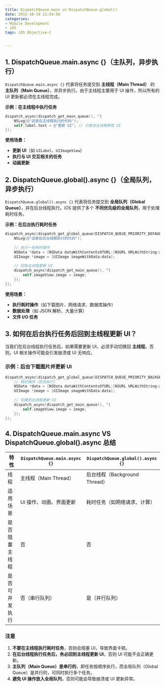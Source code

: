 ```yaml
---
title: DispatchQueue.main vs DispatchQueue.global()
date: 2015-10-19 21:54:56
categories: 
- Mobile Development 
- iOS
tags: iOS Objective-C


---
```




## **1. DispatchQueue.main.async {}（主队列，异步执行）**

`DispatchQueue.main.async {}` 代表将任务提交到 **主线程（Main Thread）** 的 **主队列（Main Queue）**，并异步执行。由于主线程主要用于 UI 操作，所以所有的 UI 更新都必须在主线程完成。

**示例：在主线程中执行任务**

```objective-c
dispatch_async(dispatch_get_main_queue(), ^{
    NSLog(@"这是在主线程执行的代码");
    self.label.text = @"更新 UI"; // 只能在主线程修改 UI
});
```

**使用场景：**

- **更新 UI**（如 `UILabel`、`UIImageView`）
- **执行与 UI 交互相关的任务**
- **动画更新**

## **2. DispatchQueue.global().async {}（全局队列，异步执行）**

`DispatchQueue.global().async {}` 代表将任务提交到 **全局队列（Global Queue）**，并在后台线程执行。iOS 提供了多个 **不同优先级的全局队列**，用于处理耗时任务。

**示例：在后台执行耗时任务**

```objective-c
dispatch_async(dispatch_get_global_queue(DISPATCH_QUEUE_PRIORITY_DEFAULT, 0), ^{
    NSLog(@"这是在后台线程执行的代码");
    
    // 执行一些耗时操作
    NSData *data = [NSData dataWithContentsOfURL:[NSURL URLWithString:@"https://example.com/image.jpg"]];
    UIImage *image = [UIImage imageWithData:data];
    
    // 回到主线程更新 UI
    dispatch_async(dispatch_get_main_queue(), ^{
        self.imageView.image = image;
    });
});
```

**使用场景：**

- **执行耗时操作**（如下载图片、网络请求、数据库操作）
- **数据处理**（如 JSON 解析、大量计算）
- **文件 I/O 任务**

## **3. 如何在后台执行任务后回到主线程更新 UI？**

当我们在后台线程执行任务后，如果需要更新 UI，必须手动切换回 **主线程**。否则，UI 相关操作可能会引发崩溃或 UI 无响应。

### **示例：后台下载图片并更新 UI**

```objective-c
dispatch_async(dispatch_get_global_queue(DISPATCH_QUEUE_PRIORITY_BACKGROUND, 0), ^{
    // 耗时操作（后台执行）
    NSData *data = [NSData dataWithContentsOfURL:[NSURL URLWithString:@"https://example.com/image.jpg"]];
    UIImage *image = [UIImage imageWithData:data];
    
    // 切换到主线程更新 UI
    dispatch_async(dispatch_get_main_queue(), ^{
        self.imageView.image = image;
    });
});
```

## **4. DispatchQueue.main.async VS DispatchQueue.global().async 总结**

| 特性           | `DispatchQueue.main.async {}` | `DispatchQueue.global().async {}` |
| -------------- | ----------------------------- | --------------------------------- |
| 线程           | 主线程（Main Thread）         | 后台线程（Background Thread）     |
| 适用场景       | UI 操作、动画、界面更新       | 耗时任务（如网络请求、计算）      |
| 是否阻塞主线程 | 否                            | 否                                |
| 是否可并发执行 | 否（串行队列）                | 是（并行队列）                    |



### 注意

1. **不要在主线程执行耗时任务**，否则会阻塞 UI，导致界面卡顿。
2. **在后台线程执行任务后，务必回到主线程更新 UI**，否则 UI 可能不会正确更新。
3. **主队列（Main Queue）是串行的**，即任务按顺序执行，而全局队列（Global Queue）是并行的，可同时执行多个任务。
4. **避免 UI 操作放入全局队列**，否则可能会导致崩溃或 UI 更新异常。



